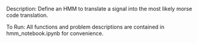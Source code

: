 Description: Define an HMM to translate a signal into the most likely morse code translation.

To Run: All functions and problem descriptions are contained in hmm_notebook.ipynb for convenience. 
